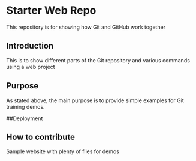 # Starter Web Repo

This repository is for showing how Git and GitHub work together

## Introduction
This is to show different parts of the Git repository and various commands using a web project

## Purpose

As stated above, the main purpose is to provide simple examples for Git training demos.

##Deployment

## How to contribute

Sample website with plenty of files for demos